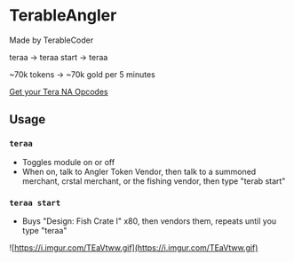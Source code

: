 # TerableAngler

Made by TerableCoder

teraa -> teraa start -> teraa

~70k tokens -> ~70k gold per 5 minutes

[Get your Tera NA Opcodes](https://github.com/TerableCoder/Tera-NA-Opcodes)


## Usage
### `teraa` 
- Toggles module on or off
- When on, talk to Angler Token Vendor, then talk to a summoned merchant, crstal merchant, or the fishing vendor, then type "terab start"
### `teraa start` 
- Buys "Design: Fish Crate I" x80, then vendors them, repeats until you type "teraa"

![https://i.imgur.com/TEaVtww.gif](https://i.imgur.com/TEaVtww.gif)
